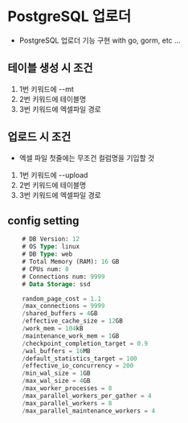 # PostgreSQL 업로더

- PostgreSQL 업로더 기능 구현 with go, gorm, etc ...


## 테이블 생성 시 조건

1. 1번 키워드에 --mt
2. 2번 키워드에 테이블명
3. 3번 키워드에 엑셀파일 경로


## 업로드 시 조건

- 엑셀 파일 첫줄에는 무조건 컬럼명을 기입할 것
1. 1번 키워드에 --upload
2. 2번 키워드에 테이블명
3. 3번 키워드에 엑셀파일 경로

## config setting
```sql
    # DB Version: 12
    # OS Type: linux
    # DB Type: web
    # Total Memory (RAM): 16 GB
    # CPUs num: 8
    # Connections num: 9999
    # Data Storage: ssd

    random_page_cost = 1.1
    /max_connections = 9999
    /shared_buffers = 4GB
    /effective_cache_size = 12GB
    /work_mem = 104kB
    /maintenance_work_mem = 1GB
    /checkpoint_completion_target = 0.9
    /wal_buffers = 16MB
    /default_statistics_target = 100
    /effective_io_concurrency = 200
    /min_wal_size = 1GB
    /max_wal_size = 4GB
    /max_worker_processes = 8
    /max_parallel_workers_per_gather = 4
    /max_parallel_workers = 8
    /max_parallel_maintenance_workers = 4
```